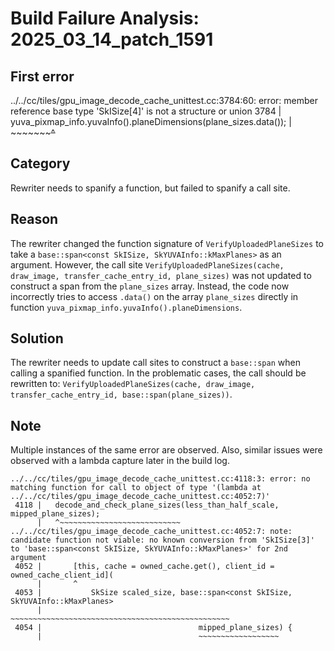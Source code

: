 # Build Failure Analysis: 2025_03_14_patch_1591

## First error

../../cc/tiles/gpu_image_decode_cache_unittest.cc:3784:60: error: member reference base type 'SkISize[4]' is not a structure or union
 3784 |     yuva_pixmap_info.yuvaInfo().planeDimensions(plane_sizes.data());
      |                                                 ~~~~~~~~~~~^~~~~

## Category
Rewriter needs to spanify a function, but failed to spanify a call site.

## Reason
The rewriter changed the function signature of `VerifyUploadedPlaneSizes` to take a `base::span<const SkISize, SkYUVAInfo::kMaxPlanes>` as an argument. However, the call site `VerifyUploadedPlaneSizes(cache, draw_image, transfer_cache_entry_id, plane_sizes)` was not updated to construct a span from the `plane_sizes` array. Instead, the code now incorrectly tries to access `.data()` on the array `plane_sizes` directly in function  `yuva_pixmap_info.yuvaInfo().planeDimensions`.

## Solution
The rewriter needs to update call sites to construct a `base::span` when calling a spanified function. In the problematic cases, the call should be rewritten to: `VerifyUploadedPlaneSizes(cache, draw_image, transfer_cache_entry_id, base::span(plane_sizes))`.

## Note
Multiple instances of the same error are observed. Also, similar issues were observed with a lambda capture later in the build log.
```
../../cc/tiles/gpu_image_decode_cache_unittest.cc:4118:3: error: no matching function for call to object of type '(lambda at ../../cc/tiles/gpu_image_decode_cache_unittest.cc:4052:7)'
 4118 |   decode_and_check_plane_sizes(less_than_half_scale, mipped_plane_sizes);
      |   ^~~~~~~~~~~~~~~~~~~~~~~~~~~~
../../cc/tiles/gpu_image_decode_cache_unittest.cc:4052:7: note: candidate function not viable: no known conversion from 'SkISize[3]' to 'base::span<const SkISize, SkYUVAInfo::kMaxPlanes>' for 2nd argument
 4052 |       [this, cache = owned_cache.get(), client_id = owned_cache_client_id](
      |       ^
 4053 |           SkSize scaled_size, base::span<const SkISize, SkYUVAInfo::kMaxPlanes>
      |                               ~~~~~~~~~~~~~~~~~~~~~~~~~~~~~~~~~~~~~~~~~~~~~~~~~
 4054 |                                   mipped_plane_sizes) {
      |                                   ~~~~~~~~~~~~~~~~~~